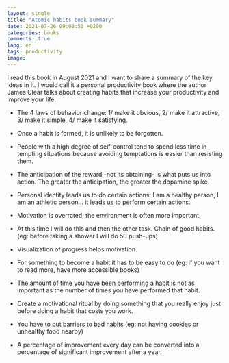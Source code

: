 ```yaml
---
layout: single
title: "Atomic habits book summary"
date: 2021-07-26 09:08:53 +0200
categories: books
comments: true
lang: en
tags: productivity
image: 
---
```


I read this book in August 2021 and I want to share a summary of the key ideas in it. I would call it a personal productivity book where the author James Clear talks about creating habits that increase your productivity and improve your life.     

- The 4 laws of behavior change: 1/ make it obvious, 2/ make it attractive, 3/ make it simple, 4/ make it satisfying.

- Once a habit is formed, it is unlikely to be forgotten.

- People with a high degree of self-control tend to spend less time in tempting situations because avoiding temptations is easier than resisting them.

- The anticipation of the reward -not its obtaining- is what puts us into action. The greater the anticipation, the greater the dopamine spike.

- Personal identity leads us to do certain actions: I am a healthy person, I am an athletic person... it leads us to perform certain actions.

- Motivation is overrated; the environment is often more important.

- At this time I will do this and then the other task. Chain of good habits. (eg: before taking a shower I will do 50 push-ups)

- Visualization of progress helps motivation.

- For something to become a habit it has to be easy to do (eg: if you want to read more, have more accessible books)

- The amount of time you have been performing a habit is not as important as the number of times you have performed that habit.

- Create a motivational ritual by doing something that you really enjoy just before doing a habit that costs you work.

- You have to put barriers to bad habits (eg: not having cookies or unhealthy food nearby)

- A percentage of improvement every day can be converted into a percentage of significant improvement after a year.
  


